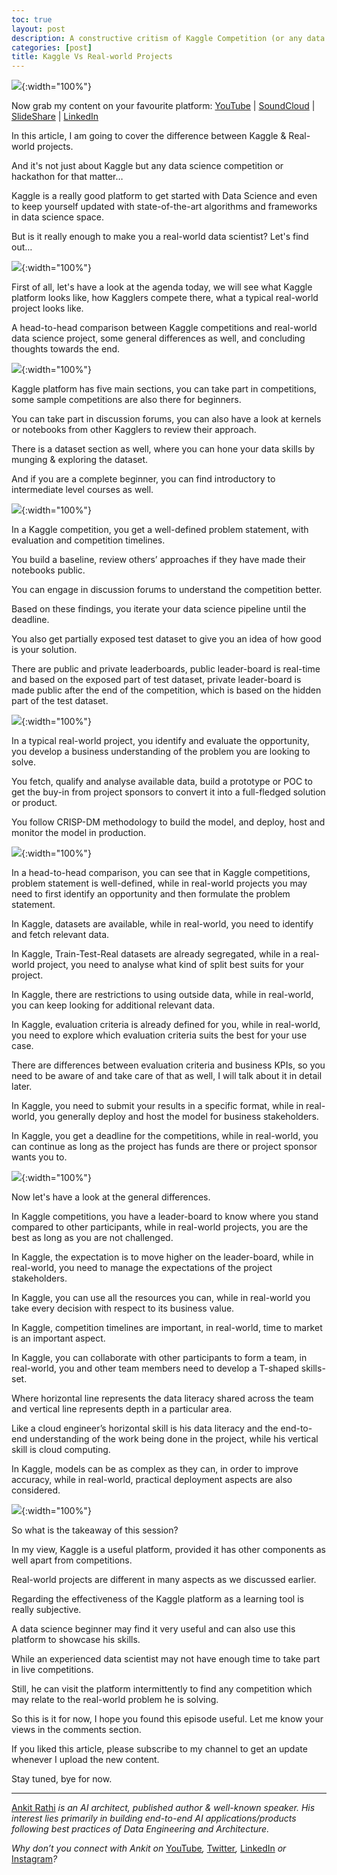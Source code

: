 ```yaml
---
toc: true
layout: post
description: A constructive critism of Kaggle Competition (or any data science hackathon)
categories: [post]
title: Kaggle Vs Real-world Projects
---
```


![](https://cdn-images-1.medium.com/max/1800/1*DKCKQSWY3U-WlZUqg5AmgA.png){:width="100%"}

Now grab my content on your favourite platform:
[YouTube](https://www.youtube.com/watch?v=IhGpuLFv4Ho) |
[SoundCloud](https://soundcloud.com/ankitrathi/kaggle-vs-real-world-projects) |
[SlideShare](https://www.slideshare.net/ankitrathi/kaggle-vs-realworld-projects)
|
[LinkedIn](https://www.linkedin.com/pulse/kaggle-vs-real-world-projects-ankit-rathi)

In this article, I am going to cover the difference between Kaggle & Real-world
projects.

And it's not just about Kaggle but any data science competition or hackathon for
that matter…

Kaggle is a really good platform to get started with Data Science and even to
keep yourself updated with state-of-the-art algorithms and frameworks in data
science space.

But is it really enough to make you a real-world data scientist? Let's find out…

![](https://cdn-images-1.medium.com/max/1200/1*M0maqWwfZvhdux0BlsecbA.png){:width="100%"}

First of all, let's have a look at the agenda today, we will see what Kaggle
platform looks like, how Kagglers compete there, what a typical real-world
project looks like.

A head-to-head comparison between Kaggle competitions and real-world data
science project, some general differences as well, and concluding thoughts
towards the end.

![](https://cdn-images-1.medium.com/max/1200/1*n0KvaYtKXk_qGOHr_lku4w.png){:width="100%"}

Kaggle platform has five main sections, you can take part in competitions, some
sample competitions are also there for beginners.

You can take part in discussion forums, you can also have a look at kernels or
notebooks from other Kagglers to review their approach.

There is a dataset section as well, where you can hone your data skills by
munging & exploring the dataset.

And if you are a complete beginner, you can find introductory to intermediate
level courses as well.

![](https://cdn-images-1.medium.com/max/1200/1*4PcXvrF3Xe_GxkVCjhRBeA.png){:width="100%"}

In a Kaggle competition, you get a well-defined problem statement, with
evaluation and competition timelines.

You build a baseline, review others’ approaches if they have made their
notebooks public.

You can engage in discussion forums to understand the competition better.

Based on these findings, you iterate your data science pipeline until the
deadline.

You also get partially exposed test dataset to give you an idea of how good is
your solution.

There are public and private leaderboards, public leader-board is real-time and
based on the exposed part of test dataset, private leader-board is made public
after the end of the competition, which is based on the hidden part of the test
dataset.

![](https://cdn-images-1.medium.com/max/1200/1*g767ElPhleXrrW_vSMtRoA.png){:width="100%"}

In a typical real-world project, you identify and evaluate the opportunity, you
develop a business understanding of the problem you are looking to solve.

You fetch, qualify and analyse available data, build a prototype or POC to get
the buy-in from project sponsors to convert it into a full-fledged solution or
product.

You follow CRISP-DM methodology to build the model, and deploy, host and monitor
the model in production.

![](https://cdn-images-1.medium.com/max/1200/1*BDwdywD5vVXhw_bJVrsomQ.png){:width="100%"}

In a head-to-head comparison, you can see that in Kaggle competitions, problem
statement is well-defined, while in real-world projects you may need to first
identify an opportunity and then formulate the problem statement.

In Kaggle, datasets are available, while in real-world, you need to identify and
fetch relevant data.

In Kaggle, Train-Test-Real datasets are already segregated, while in a
real-world project, you need to analyse what kind of split best suits for your
project.

In Kaggle, there are restrictions to using outside data, while in real-world,
you can keep looking for additional relevant data.

In Kaggle, evaluation criteria is already defined for you, while in real-world,
you need to explore which evaluation criteria suits the best for your use case.

There are differences between evaluation criteria and business KPIs, so you need
to be aware of and take care of that as well, I will talk about it in detail
later.

In Kaggle, you need to submit your results in a specific format, while in
real-world, you generally deploy and host the model for business stakeholders.

In Kaggle, you get a deadline for the competitions, while in real-world, you can
continue as long as the project has funds are there or project sponsor wants you
to.

![](https://cdn-images-1.medium.com/max/1200/1*6TXmGuu2Sf_PZWzMH1hDsA.png){:width="100%"}

Now let's have a look at the general differences.

In Kaggle competitions, you have a leader-board to know where you stand compared
to other participants, while in real-world projects, you are the best as long as
you are not challenged.

In Kaggle, the expectation is to move higher on the leader-board, while in
real-world, you need to manage the expectations of the project stakeholders.

In Kaggle, you can use all the resources you can, while in real-world you take
every decision with respect to its business value.

In Kaggle, competition timelines are important, in real-world, time to market is
an important aspect.

In Kaggle, you can collaborate with other participants to form a team, in
real-world, you and other team members need to develop a T-shaped skills-set.

Where horizontal line represents the data literacy shared across the team and
vertical line represents depth in a particular area.

Like a cloud engineer’s horizontal skill is his data literacy and the end-to-end
understanding of the work being done in the project, while his vertical skill is
cloud computing.

In Kaggle, models can be as complex as they can, in order to improve accuracy,
while in real-world, practical deployment aspects are also considered.

![](https://cdn-images-1.medium.com/max/1200/1*dbHX09QD2JPLEqE7hqtfqg.png){:width="100%"}

So what is the takeaway of this session?

In my view, Kaggle is a useful platform, provided it has other components as
well apart from competitions.

Real-world projects are different in many aspects as we discussed earlier.

Regarding the effectiveness of the Kaggle platform as a learning tool is really
subjective.

A data science beginner may find it very useful and can also use this platform
to showcase his skills.

While an experienced data scientist may not have enough time to take part in
live competitions.

Still, he can visit the platform intermittently to find any competition which
may relate to the real-world problem he is solving.

So this is it for now, I hope you found this episode useful. Let me know your
views in the comments section.

If you liked this article, please subscribe to my channel to get an update
whenever I upload the new content.

Stay tuned, bye for now.

*****

[Ankit Rathi](https://www.ankitrathi.com/) *is an AI architect, published author
& well-known speaker. His interest lies primarily in building end-to-end AI
applications/products following best practices of Data Engineering and
Architecture.*

*Why don’t you connect with Ankit on*
[YouTube](https://www.youtube.com/channel/UCrIv4EU2tFX8VhhT0oCnDnw)*,*
[Twitter](https://twitter.com/rathiankit)*,*
[LinkedIn](https://www.linkedin.com/in/ankitrathi/) *or*
[Instagram](https://instagram.com/ankitrathi/)*?*
